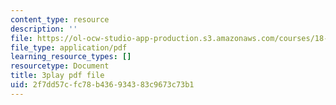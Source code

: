 ```yaml
---
content_type: resource
description: ''
file: https://ol-ocw-studio-app-production.s3.amazonaws.com/courses/18-06sc-linear-algebra-fall-2011/2f7dd57cfc78b436934383c9673c73b1_IZqwi0wJovM.pdf
file_type: application/pdf
learning_resource_types: []
resourcetype: Document
title: 3play pdf file
uid: 2f7dd57c-fc78-b436-9343-83c9673c73b1
---
```

